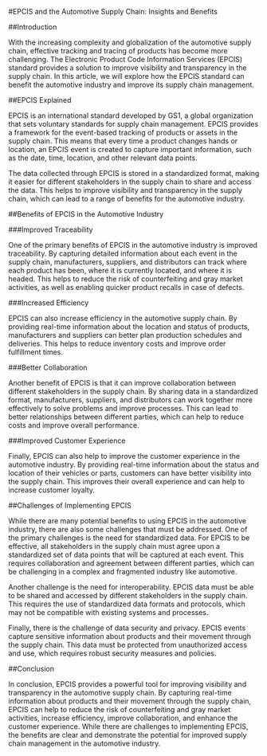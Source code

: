 #EPCIS and the Automotive Supply Chain: Insights and Benefits

##Introduction

With the increasing complexity and globalization of the automotive supply chain, effective tracking and tracing of products has become more challenging. The Electronic Product Code Information Services (EPCIS) standard provides a solution to improve visibility and transparency in the supply chain. In this article, we will explore how the EPCIS standard can benefit the automotive industry and improve its supply chain management.

##EPCIS Explained

EPCIS is an international standard developed by GS1, a global organization that sets voluntary standards for supply chain management. EPCIS provides a framework for the event-based tracking of products or assets in the supply chain. This means that every time a product changes hands or location, an EPCIS event is created to capture important information, such as the date, time, location, and other relevant data points.

The data collected through EPCIS is stored in a standardized format, making it easier for different stakeholders in the supply chain to share and access the data. This helps to improve visibility and transparency in the supply chain, which can lead to a range of benefits for the automotive industry.

##Benefits of EPCIS in the Automotive Industry

###Improved Traceability

One of the primary benefits of EPCIS in the automotive industry is improved traceability. By capturing detailed information about each event in the supply chain, manufacturers, suppliers, and distributors can track where each product has been, where it is currently located, and where it is headed. This helps to reduce the risk of counterfeiting and gray market activities, as well as enabling quicker product recalls in case of defects.

###Increased Efficiency

EPCIS can also increase efficiency in the automotive supply chain. By providing real-time information about the location and status of products, manufacturers and suppliers can better plan production schedules and deliveries. This helps to reduce inventory costs and improve order fulfillment times.

###Better Collaboration

Another benefit of EPCIS is that it can improve collaboration between different stakeholders in the supply chain. By sharing data in a standardized format, manufacturers, suppliers, and distributors can work together more effectively to solve problems and improve processes. This can lead to better relationships between different parties, which can help to reduce costs and improve overall performance.

###Improved Customer Experience

Finally, EPCIS can also help to improve the customer experience in the automotive industry. By providing real-time information about the status and location of their vehicles or parts, customers can have better visibility into the supply chain. This improves their overall experience and can help to increase customer loyalty.

##Challenges of Implementing EPCIS

While there are many potential benefits to using EPCIS in the automotive industry, there are also some challenges that must be addressed. One of the primary challenges is the need for standardized data. For EPCIS to be effective, all stakeholders in the supply chain must agree upon a standardized set of data points that will be captured at each event. This requires collaboration and agreement between different parties, which can be challenging in a complex and fragmented industry like automotive.

Another challenge is the need for interoperability. EPCIS data must be able to be shared and accessed by different stakeholders in the supply chain. This requires the use of standardized data formats and protocols, which may not be compatible with existing systems and processes.

Finally, there is the challenge of data security and privacy. EPCIS events capture sensitive information about products and their movement through the supply chain. This data must be protected from unauthorized access and use, which requires robust security measures and policies.

##Conclusion

In conclusion, EPCIS provides a powerful tool for improving visibility and transparency in the automotive supply chain. By capturing real-time information about products and their movement through the supply chain, EPCIS can help to reduce the risk of counterfeiting and gray market activities, increase efficiency, improve collaboration, and enhance the customer experience. While there are challenges to implementing EPCIS, the benefits are clear and demonstrate the potential for improved supply chain management in the automotive industry.
